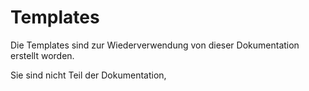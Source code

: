 # Templates

Die Templates sind zur Wiederverwendung von dieser
Dokumentation erstellt worden.

Sie sind nicht Teil der Dokumentation,